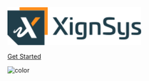 <!-- _coverpage.md -->


<img src="_media/xignsys.png" style="width: 300px">

[Get Started](/README.md)

![color](#f0f0f0)
